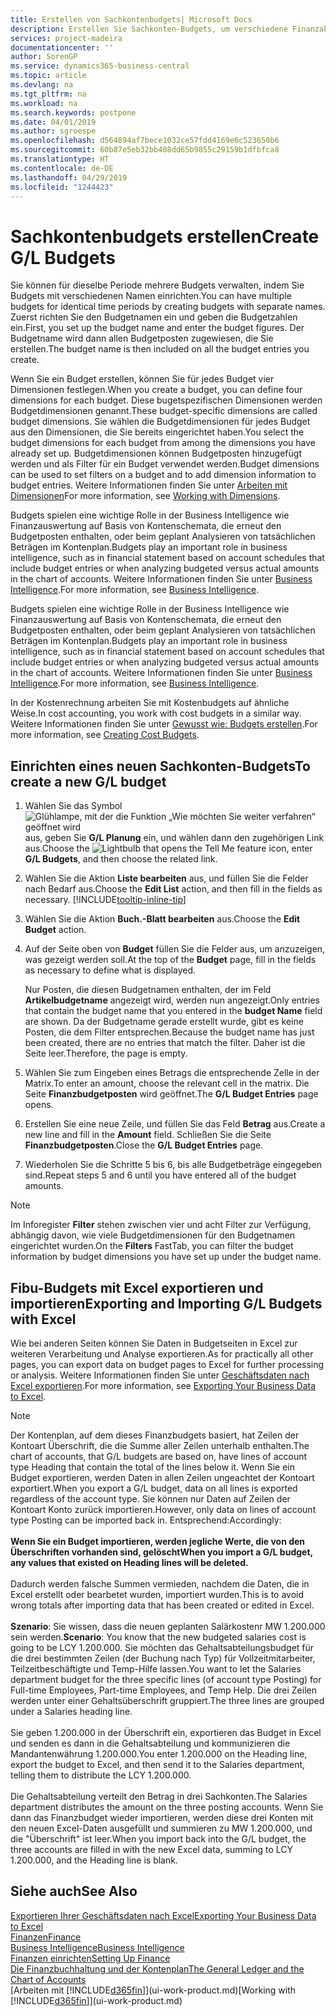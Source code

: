 ```yaml
---
title: Erstellen von Sachkontenbudgets| Microsoft Docs
description: Erstellen Sie Sachkonten-Budgets, um verschiedene Finanzaktivitäten zu prognostizieren und Dimensionen zu den einzelnen Intelligence-Zwecken zuzuordnen.
services: project-madeira
documentationcenter: ''
author: SorenGP
ms.service: dynamics365-business-central
ms.topic: article
ms.devlang: na
ms.tgt_pltfrm: na
ms.workload: na
ms.search.keywords: postpone
ms.date: 04/01/2019
ms.author: sgroespe
ms.openlocfilehash: d564894af7bece1032ce57fdd4169e6c523650b6
ms.sourcegitcommit: 60b87e5eb32bb408dd65b9855c29159b1dfbfca8
ms.translationtype: HT
ms.contentlocale: de-DE
ms.lasthandoff: 04/29/2019
ms.locfileid: "1244423"
---
```

# <a name="create-gl-budgets"></a><span data-ttu-id="b85b2-103">Sachkontenbudgets erstellen</span><span class="sxs-lookup"><span data-stu-id="b85b2-103">Create G/L Budgets</span></span>
<span data-ttu-id="b85b2-104">Sie können für dieselbe Periode mehrere Budgets verwalten, indem Sie Budgets mit verschiedenen Namen einrichten.</span><span class="sxs-lookup"><span data-stu-id="b85b2-104">You can have multiple budgets for identical time periods by creating budgets with separate names.</span></span> <span data-ttu-id="b85b2-105">Zuerst richten Sie den Budgetnamen ein und geben die Budgetzahlen ein.</span><span class="sxs-lookup"><span data-stu-id="b85b2-105">First, you set up the budget name and enter the budget figures.</span></span> <span data-ttu-id="b85b2-106">Der Budgetname wird dann allen Budgetposten zugewiesen, die Sie erstellen.</span><span class="sxs-lookup"><span data-stu-id="b85b2-106">The budget name is then included on all the budget entries you create.</span></span>  

 <span data-ttu-id="b85b2-107">Wenn Sie ein Budget erstellen, können Sie für jedes Budget vier Dimensionen festlegen.</span><span class="sxs-lookup"><span data-stu-id="b85b2-107">When you create a budget, you can define four dimensions for each budget.</span></span> <span data-ttu-id="b85b2-108">Diese bugetspezifischen Dimensionen werden Budgetdimensionen genannt.</span><span class="sxs-lookup"><span data-stu-id="b85b2-108">These budget-specific dimensions are called budget dimensions.</span></span> <span data-ttu-id="b85b2-109">Sie wählen die Budgetdimensionen für jedes Budget aus den Dimensionen, die Sie bereits eingerichtet haben.</span><span class="sxs-lookup"><span data-stu-id="b85b2-109">You select the budget dimensions for each budget from among the dimensions you have already set up.</span></span> <span data-ttu-id="b85b2-110">Budgetdimensionen können Budgetposten hinzugefügt werden und als Filter für ein Budget verwendet werden.</span><span class="sxs-lookup"><span data-stu-id="b85b2-110">Budget dimensions can be used to set filters on a budget and to add dimension information to budget entries.</span></span> <span data-ttu-id="b85b2-111">Weitere Informationen finden Sie unter [Arbeiten mit Dimensionen](finance-dimensions.md)</span><span class="sxs-lookup"><span data-stu-id="b85b2-111">For more information, see [Working with Dimensions](finance-dimensions.md).</span></span>

 <span data-ttu-id="b85b2-112">Budgets spielen eine wichtige Rolle in der Business Intelligence wie Finanzauswertung auf Basis von Kontenschemata, die erneut den Budgetposten enthalten, oder beim geplant Analysieren von tatsächlichen Beträgen im Kontenplan.</span><span class="sxs-lookup"><span data-stu-id="b85b2-112">Budgets play an important role in business intelligence, such as in financial statement based on account schedules that include budget entries or when analyzing budgeted versus actual amounts in the chart of accounts.</span></span> <span data-ttu-id="b85b2-113">Weitere Informationen finden Sie unter [Business Intelligence](bi.md).</span><span class="sxs-lookup"><span data-stu-id="b85b2-113">For more information, see [Business Intelligence](bi.md).</span></span>

 <span data-ttu-id="b85b2-114">Budgets spielen eine wichtige Rolle in der Business Intelligence wie Finanzauswertung auf Basis von Kontenschemata, die erneut den Budgetposten enthalten, oder beim geplant Analysieren von tatsächlichen Beträgen im Kontenplan.</span><span class="sxs-lookup"><span data-stu-id="b85b2-114">Budgets play an important role in business intelligence, such as in financial statement based on account schedules that include budget entries or when analyzing budgeted versus actual amounts in the chart of accounts.</span></span> <span data-ttu-id="b85b2-115">Weitere Informationen finden Sie unter [Business Intelligence](bi.md).</span><span class="sxs-lookup"><span data-stu-id="b85b2-115">For more information, see [Business Intelligence](bi.md).</span></span>

<span data-ttu-id="b85b2-116">In der Kostenrechnung arbeiten Sie mit Kostenbudgets auf ähnliche Weise.</span><span class="sxs-lookup"><span data-stu-id="b85b2-116">In cost accounting, you work with cost budgets in a similar way.</span></span> <span data-ttu-id="b85b2-117">Weitere Informationen finden Sie unter [Gewusst wie: Budgets erstellen](finance-create-cost-budgets.md).</span><span class="sxs-lookup"><span data-stu-id="b85b2-117">For more information, see [Creating Cost Budgets](finance-create-cost-budgets.md).</span></span>    

## <a name="to-create-a-new-gl-budget"></a><span data-ttu-id="b85b2-118">Einrichten eines neuen Sachkonten-Budgets</span><span class="sxs-lookup"><span data-stu-id="b85b2-118">To create a new G/L budget</span></span>  
1. <span data-ttu-id="b85b2-119">Wählen Sie das Symbol ![Glühlampe, mit der die Funktion „Wie möchten Sie weiter verfahren“ geöffnet wird](media/ui-search/search_small.png "Wie möchten Sie weiter verfahren?") aus, geben Sie **G/L Planung** ein, und wählen dann den zugehörigen Link aus.</span><span class="sxs-lookup"><span data-stu-id="b85b2-119">Choose the ![Lightbulb that opens the Tell Me feature](media/ui-search/search_small.png "Tell me what you want to do") icon, enter **G/L Budgets**, and then choose the related link.</span></span>  
2. <span data-ttu-id="b85b2-120">Wählen Sie die Aktion **Liste bearbeiten** aus, und füllen Sie die Felder nach Bedarf aus.</span><span class="sxs-lookup"><span data-stu-id="b85b2-120">Choose the **Edit List** action, and then fill in the fields as necessary.</span></span> [!INCLUDE[tooltip-inline-tip](includes/tooltip-inline-tip_md.md)]  
3. <span data-ttu-id="b85b2-121">Wählen Sie die Aktion **Buch.-Blatt bearbeiten** aus.</span><span class="sxs-lookup"><span data-stu-id="b85b2-121">Choose the **Edit Budget** action.</span></span>
4. <span data-ttu-id="b85b2-122">Auf der Seite oben von **Budget** füllen Sie die Felder aus, um anzuzeigen, was gezeigt werden soll.</span><span class="sxs-lookup"><span data-stu-id="b85b2-122">At the top of the **Budget** page, fill in the fields as necessary to define what is displayed.</span></span>  

    <span data-ttu-id="b85b2-123">Nur Posten, die diesen Budgetnamen enthalten, der im Feld **Artikelbudgetname** angezeigt wird, werden nun angezeigt.</span><span class="sxs-lookup"><span data-stu-id="b85b2-123">Only entries that contain the budget name that you entered in the **budget Name** field are shown.</span></span> <span data-ttu-id="b85b2-124">Da der Budgetname gerade erstellt wurde, gibt es keine Posten, die dem Filter entsprechen.</span><span class="sxs-lookup"><span data-stu-id="b85b2-124">Because the budget name has just been created, there are no entries that match the filter.</span></span> <span data-ttu-id="b85b2-125">Daher ist die Seite leer.</span><span class="sxs-lookup"><span data-stu-id="b85b2-125">Therefore, the page is empty.</span></span>  
5. <span data-ttu-id="b85b2-126">Wählen Sie zum Eingeben eines Betrags die entsprechende Zelle in der Matrix.</span><span class="sxs-lookup"><span data-stu-id="b85b2-126">To enter an amount, choose the relevant cell in the matrix.</span></span> <span data-ttu-id="b85b2-127">Die Seite **Finanzbudgetposten** wird geöffnet.</span><span class="sxs-lookup"><span data-stu-id="b85b2-127">The **G/L Budget Entries** page opens.</span></span>  
6. <span data-ttu-id="b85b2-128">Erstellen Sie eine neue Zeile, und füllen Sie das Feld **Betrag** aus.</span><span class="sxs-lookup"><span data-stu-id="b85b2-128">Create a new line and fill in the **Amount** field.</span></span> <span data-ttu-id="b85b2-129">Schließen Sie die Seite **Finanzbudgetposten**.</span><span class="sxs-lookup"><span data-stu-id="b85b2-129">Close the **G/L Budget Entries** page.</span></span>  
7. <span data-ttu-id="b85b2-130">Wiederholen Sie die Schritte 5 bis 6, bis alle Budgetbeträge eingegeben sind.</span><span class="sxs-lookup"><span data-stu-id="b85b2-130">Repeat steps 5 and 6 until you have entered all of the budget amounts.</span></span>  

> [!NOTE]  
>  <span data-ttu-id="b85b2-131">Im Inforegister **Filter** stehen zwischen vier und acht Filter zur Verfügung, abhängig davon, wie viele Budgetdimensionen für den Budgetnamen eingerichtet wurden.</span><span class="sxs-lookup"><span data-stu-id="b85b2-131">On the **Filters** FastTab, you can filter the budget information by budget dimensions you have set up under the budget name.</span></span>

## <a name="exporting-and-importing-gl-budgets-with-excel"></a><span data-ttu-id="b85b2-132">Fibu-Budgets mit Excel exportieren und importieren</span><span class="sxs-lookup"><span data-stu-id="b85b2-132">Exporting and Importing G/L Budgets with Excel</span></span>
<span data-ttu-id="b85b2-133">Wie bei anderen Seiten können Sie Daten in Budgetseiten in Excel zur weiteren Verarbeitung und Analyse exportieren.</span><span class="sxs-lookup"><span data-stu-id="b85b2-133">As for practically all other pages, you can export data on budget pages to Excel for further processing or analysis.</span></span> <span data-ttu-id="b85b2-134">Weitere Informationen finden Sie unter [Geschäftsdaten nach Excel exportieren](about-export-data.md).</span><span class="sxs-lookup"><span data-stu-id="b85b2-134">For more information, see [Exporting Your Business Data to Excel](about-export-data.md).</span></span>

> [!NOTE]
> <span data-ttu-id="b85b2-135">Der Kontenplan, auf dem dieses Finanzbudgets basiert, hat Zeilen der Kontoart Überschrift, die die Summe aller Zeilen unterhalb enthalten.</span><span class="sxs-lookup"><span data-stu-id="b85b2-135">The chart of accounts, that G/L budgets are based on, have lines of account type Heading that contain the total of the lines below it.</span></span> <span data-ttu-id="b85b2-136">Wenn Sie ein Budget exportieren, werden Daten in allen Zeilen ungeachtet der Kontoart exportiert.</span><span class="sxs-lookup"><span data-stu-id="b85b2-136">When you export a G/L budget, data on all lines is exported regardless of the account type.</span></span> <span data-ttu-id="b85b2-137">Sie können nur Daten auf Zeilen der Kontoart Konto zurück importieren.</span><span class="sxs-lookup"><span data-stu-id="b85b2-137">However, only data on lines of account type Posting can be imported back in.</span></span> <span data-ttu-id="b85b2-138">Entsprechend:</span><span class="sxs-lookup"><span data-stu-id="b85b2-138">Accordingly:</span></span> <br /><br /> <span data-ttu-id="b85b2-139">**Wenn Sie ein Budget importieren, werden jegliche Werte, die von den Überschriften vorhanden sind, gelöscht**</span><span class="sxs-lookup"><span data-stu-id="b85b2-139">**When you import a G/L budget, any values that existed on Heading lines will be deleted.**</span></span> <br /><br /> <span data-ttu-id="b85b2-140">Dadurch werden falsche Summen vermieden, nachdem die Daten, die in Excel erstellt oder bearbetet wurden, importiert wurden.</span><span class="sxs-lookup"><span data-stu-id="b85b2-140">This is to avoid wrong totals after importing data that has been created or edited in Excel.</span></span><br /><br /> <span data-ttu-id="b85b2-141">**Szenario**: Sie wissen, dass die neuen geplanten Salärkostenr MW 1.200.000 sein werden.</span><span class="sxs-lookup"><span data-stu-id="b85b2-141">**Scenario**: You know that the new budgeted salaries cost is going to be LCY 1.200.000.</span></span> <span data-ttu-id="b85b2-142">Sie möchten das Gehaltsabteilungsbudget für die drei bestimmten Zeilen (der Buchung nach Typ) für Vollzeitmitarbeiter, Teilzeitbeschäftigte und Temp-Hilfe lassen.</span><span class="sxs-lookup"><span data-stu-id="b85b2-142">You want to let the Salaries department budget for the three specific lines (of account type Posting) for Full-time Employees, Part-time Employees, and Temp Help.</span></span> <span data-ttu-id="b85b2-143">Die drei Zeilen werden unter einer Gehaltsüberschrift gruppiert.</span><span class="sxs-lookup"><span data-stu-id="b85b2-143">The three lines are grouped under a Salaries heading line.</span></span><br /><br /><span data-ttu-id="b85b2-144">Sie geben 1.200.000 in der Überschrift ein, exportieren das Budget in Excel und senden es dann in die Gehaltsabteilung und kommunizieren die Mandantenwährung 1.200.000.</span><span class="sxs-lookup"><span data-stu-id="b85b2-144">You enter 1.200.000 on the Heading line, export the budget to Excel, and then send it to the Salaries department, telling them to distribute the LCY 1.200.000.</span></span><br /><br /> <span data-ttu-id="b85b2-145">Die Gehaltsabteilung verteilt den Betrag in drei Sachkonten.</span><span class="sxs-lookup"><span data-stu-id="b85b2-145">The Salaries department distributes the amount on the three posting accounts.</span></span> <span data-ttu-id="b85b2-146">Wenn Sie dann das Finanzbudget wieder importieren, werden diese drei Konten mit den neuen Excel-Daten ausgefüllt und summieren zu MW 1.200.000, und die "Überschrift" ist leer.</span><span class="sxs-lookup"><span data-stu-id="b85b2-146">When you import back into the G/L budget, the three accounts are filled in with the new Excel data, summing to LCY 1.200.000, and the Heading line is blank.</span></span>

## <a name="see-also"></a><span data-ttu-id="b85b2-147">Siehe auch</span><span class="sxs-lookup"><span data-stu-id="b85b2-147">See Also</span></span>
[<span data-ttu-id="b85b2-148">Exportieren Ihrer Geschäftsdaten nach Excel</span><span class="sxs-lookup"><span data-stu-id="b85b2-148">Exporting Your Business Data to Excel</span></span>](about-export-data.md)  
[<span data-ttu-id="b85b2-149">Finanzen</span><span class="sxs-lookup"><span data-stu-id="b85b2-149">Finance</span></span>](finance.md)  
[<span data-ttu-id="b85b2-150">Business Intelligence</span><span class="sxs-lookup"><span data-stu-id="b85b2-150">Business Intelligence</span></span>](bi.md)  
[<span data-ttu-id="b85b2-151">Finanzen einrichten</span><span class="sxs-lookup"><span data-stu-id="b85b2-151">Setting Up Finance</span></span>](finance-setup-finance.md)  
[<span data-ttu-id="b85b2-152">Die Finanzbuchhaltung und der Kontenplan</span><span class="sxs-lookup"><span data-stu-id="b85b2-152">The General Ledger and the Chart of Accounts</span></span>](finance-general-ledger.md)  
<span data-ttu-id="b85b2-153">[Arbeiten mit [!INCLUDE[d365fin](includes/d365fin_md.md)]](ui-work-product.md)</span><span class="sxs-lookup"><span data-stu-id="b85b2-153">[Working with [!INCLUDE[d365fin](includes/d365fin_md.md)]](ui-work-product.md)</span></span>  
